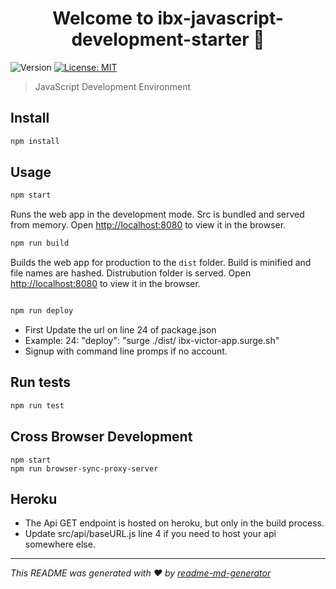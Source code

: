 <h1 align="center">Welcome to ibx-javascript-development-starter 👋</h1>
<p>
  <img alt="Version" src="https://img.shields.io/badge/version-1.0.0-blue.svg?cacheSeconds=2592000" />
  <a href="#" target="_blank">
    <img alt="License: MIT" src="https://img.shields.io/badge/License-MIT-yellow.svg" />
  </a>
</p>

> JavaScript Development Environment

## Install

```sh
npm install
```

## Usage

```sh
npm start
```
Runs the web app in the development mode.
Src is bundled and served from memory. 
Open [http://localhost:8080](http://localhost:8080) to view it in the browser.

```sh
npm run build
```
Builds the web app for production to the `dist` folder.
Build is minified and file names are hashed. Distrubution folder is served. 
Open [http://localhost:8080](http://localhost:8080) to view it in the browser.

```sh

npm run deploy
```
* First Update the url on line 24 of package.json
* Example: 24: "deploy": "surge ./dist/ ibx-victor-app.surge.sh"
* Signup with command line promps if no account. 

## Run tests

```sh
npm run test

```



## Cross Browser Development
```
npm start
npm run browser-sync-proxy-server

```
## Heroku

* The Api GET endpoint is hosted on heroku, but only in the build process. 
* Update src/api/baseURL.js line 4 if you need to host your api somewhere else. 

***
_This README was generated with ❤️ by [readme-md-generator](https://github.com/kefranabg/readme-md-generator)_